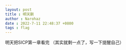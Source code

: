 ```yaml
---
layout: post
title : 明天删
author : Narohaz
date : 2022-7-11 22:48:37 +0800
tags : flag
---
```


明天把SICP第一章看完
（其实就剩一点了，写一下提醒自己）
